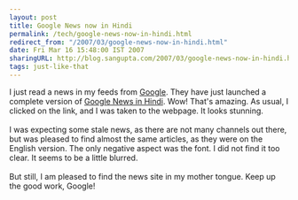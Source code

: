 ```yaml
---
layout: post
title: Google News now in Hindi
permalink: /tech/google-news-now-in-hindi.html
redirect_from: "/2007/03/google-news-now-in-hindi.html"
date: Fri Mar 16 15:48:00 IST 2007
sharingURL: http://blog.sangupta.com/2007/03/google-news-now-in-hindi.html
tags: just-like-that
---
```


I just read a news in my feeds from 
<a href="http://www.google.com">Google</a>. They have just launched a complete version of 
<a href="http://news.google.com/news?ned=hi_in">Google News in Hindi</a>. Wow! That's amazing. As usual, I clicked on the link, and I was taken to the webpage. It looks stunning.
<br>
<br>I was expecting some stale news, as there are not many channels out there, but was pleased to find almost the same articles, as they were on the English version. The only negative aspect was the font. I did not find it too clear. It seems to be a little blurred.
<br>
<br>But still, I am pleased to find the news site in my mother tongue. Keep up the good work, Google!
